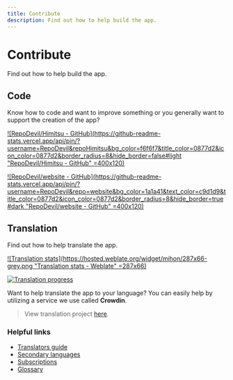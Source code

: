 ```yaml
---
title: Contribute
description: Find out how to help build the app.
---
```


# Contribute
Find out how to help build the app.

## Code
Know how to code and want to improve something or you generally want to support the creation of the app?

[![RepoDevil/Himitsu - GitHub](https://github-readme-stats.vercel.app/api/pin/?username=RepoDevil&repoHimitsu&bg_color=f6f6f7&title_color=0877d2&icon_color=0877d2&border_radius=8&hide_border=false#light "RepoDevil/Himitsu - GitHub" =400x120)](https://github.com/RepoDevil/Himitsu)

[![RepoDevil/website - GitHub](https://github-readme-stats.vercel.app/api/pin/?username=RepoDevil&repo=website&bg_color=1a1a41&text_color=c9d1d9&title_color=0877d2&icon_color=0877d2&border_radius=8&hide_border=true#dark "RepoDevil/website - GitHub" =400x120)](https://github.com/RepoDevil/website)

## Translation
Find out how to help translate the app.

[![Translation stats](https://hosted.weblate.org/widget/mihon/287x66-grey.png "Translation stats - Weblate" =287x66)](https://hosted.weblate.org/engage/mihon/)

[![Translation progress](https://badges.awesome-crowdin.com/translation-16358952-672964.png)](https://crowdin.com/project/himitsu/)

Want to help translate the app to your language?
You can easily help by utilizing a service we use called **Crowdin**.

> View translation project [here](https://crowdin.com/project/himitsu/).

### Helpful links
* [Translators guide](https://docs.weblate.org/en/latest/user/translating.html)
* [Secondary languages](https://docs.weblate.org/en/latest/user/profile.html#secondary-languages)
* [Subscriptions](https://docs.weblate.org/en/latest/user/profile.html#subscriptions)
* [Glossary](https://docs.weblate.org/en/latest/user/translating.html#glossary)

